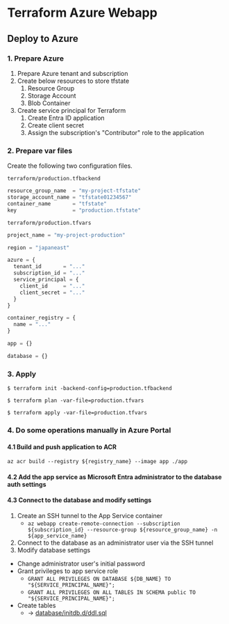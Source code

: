 # Terraform Azure Webapp

## Deploy to Azure

### 1. Prepare Azure
1. Prepare Azure tenant and subscription
2. Create below resources to store tfstate
    1. Resource Group
    2. Storage Account
    3. Blob Container
3. Create service principal for Terraform
    1. Create Entra ID application
    2. Create client secret
    3. Assign the subscription's "Contributor" role to the application

### 2. Prepare var files
Create the following two configuration files.

`terraform/production.tfbackend`

``` tfvars
resource_group_name  = "my-project-tfstate"
storage_account_name = "tfstate01234567"
container_name       = "tfstate"
key                  = "production.tfstate"
```

`terraform/production.tfvars`

``` tfvars
project_name = "my-project-production"

region = "japaneast"

azure = {
  tenant_id       = "..."
  subscription_id = "..."
  service_principal = {
    client_id     = "..."
    client_secret = "..."
  }
}

container_registry = {
  name = "..."
}

app = {}

database = {}
```

### 3. Apply
``` console
$ terraform init -backend-config=production.tfbackend
```

``` console
$ terraform plan -var-file=production.tfvars
```

``` console
$ terraform apply -var-file=production.tfvars
```

### 4. Do some operations manually in Azure Portal
#### 4.1 Build and push application to ACR
```
az acr build --registry ${registry_name} --image app ./app
```

#### 4.2 Add the app service as Microsoft Entra administrator to the database auth settings

#### 4.3 Connect to the database and modify settings
1. Create an SSH tunnel to the App Service container
    - `az webapp create-remote-connection --subscription ${subscription_id} --resource-group ${resource_group_name} -n ${app_service_name}`
2. Connect to the database as an administrator user via the SSH tunnel
3. Modify database settings
  - Change administrator user's initial password
  - Grant privileges to app service role
      - `GRANT ALL PRIVILEGES ON DATABASE ${DB_NAME} TO "${SERVICE_PRINCIPAL_NAME}";`
      - `GRANT ALL PRIVILEGES ON ALL TABLES IN SCHEMA public TO "${SERVICE_PRINCIPAL_NAME}";`
  - Create tables
      - → [database/initdb.d/ddl.sql](database/initdb.d/ddl.sql)